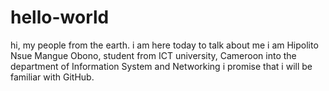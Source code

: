 # hello-world

hi, my people from the earth. i am here today to talk about me
i am Hipolito Nsue Mangue Obono, student from ICT university, Cameroon
into the department of Information System and Networking
i promise that i will be familiar with GitHub.
